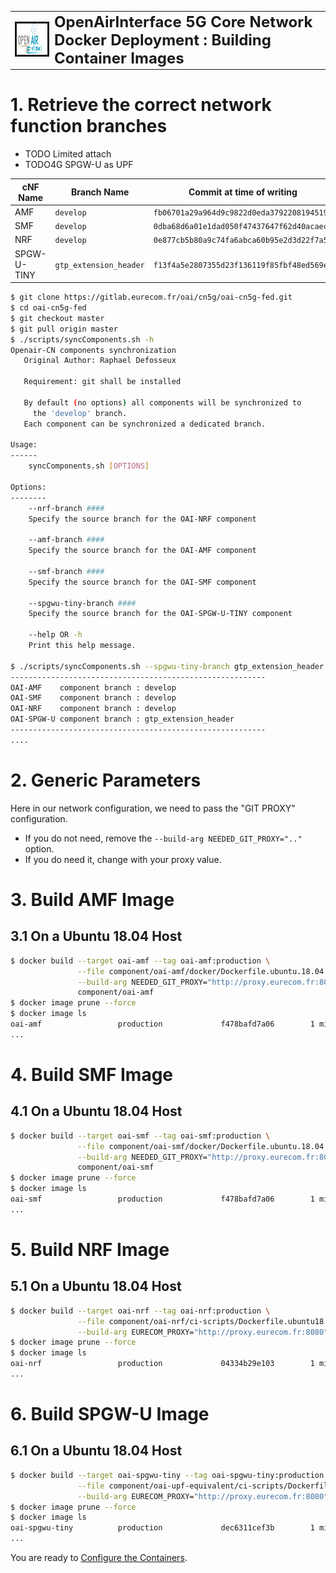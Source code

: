 <table style="border-collapse: collapse; border: none;">
  <tr style="border-collapse: collapse; border: none;">
    <td style="border-collapse: collapse; border: none;">
      <a href="http://www.openairinterface.org/">
         <img src="./images/oai_final_logo.png" alt="" border=3 height=50 width=150>
         </img>
      </a>
    </td>
    <td style="border-collapse: collapse; border: none; vertical-align: center;">
      <b><font size = "5">OpenAirInterface 5G Core Network Docker Deployment : Building Container Images</font></b>
    </td>
  </tr>
</table>

# 1.  Retrieve the correct network function branches #

 * TODO Limited attach
 * TODO4G SPGW-U as UPF


**cNF Name** | **Branch Name**        | **Commit at time of writing**              | Ubuntu18 | CentOS7 | CentOS8
------------ | -----------------------|--------------------------------------------| -------- | ------- | -------
AMF          | `develop`              | `fb06701a29a964d9c9822d0eda3792208194519d` | X        |         |  
SMF          | `develop`              | `0dba68d6a01e1dad050f47437647f62d40acaec6` | X        |         |  
NRF          | `develop`              | `0e877cb5b80a9c74fa6abca60b95e2d3d22f7a52` | X        |         |  
SPGW-U-TINY  | `gtp_extension_header` | `f13f4a5e2807355d23f136119f85fbf48ed569ea` | X        |         |  

```bash
$ git clone https://gitlab.eurecom.fr/oai/cn5g/oai-cn5g-fed.git
$ cd oai-cn5g-fed
$ git checkout master
$ git pull origin master
$ ./scripts/syncComponents.sh -h
Openair-CN components synchronization
   Original Author: Raphael Defosseux

   Requirement: git shall be installed

   By default (no options) all components will be synchronized to
     the 'develop' branch.
   Each component can be synchronized a dedicated branch.

Usage:
------
    syncComponents.sh [OPTIONS]

Options:
--------
    --nrf-branch ####
    Specify the source branch for the OAI-NRF component

    --amf-branch ####
    Specify the source branch for the OAI-AMF component

    --smf-branch ####
    Specify the source branch for the OAI-SMF component

    --spgwu-tiny-branch ####
    Specify the source branch for the OAI-SPGW-U-TINY component

    --help OR -h
    Print this help message.

$ ./scripts/syncComponents.sh --spgwu-tiny-branch gtp_extension_header
---------------------------------------------------------
OAI-AMF    component branch : develop
OAI-SMF    component branch : develop
OAI-NRF    component branch : develop
OAI-SPGW-U component branch : gtp_extension_header
---------------------------------------------------------
....
```

# 2. Generic Parameters #

Here in our network configuration, we need to pass the "GIT PROXY" configuration.

*   If you do not need, remove the `--build-arg NEEDED_GIT_PROXY=".."` option.
*   If you do need it, change with your proxy value.

# 3. Build AMF Image #

## 3.1 On a Ubuntu 18.04 Host ##

```bash
$ docker build --target oai-amf --tag oai-amf:production \
               --file component/oai-amf/docker/Dockerfile.ubuntu.18.04 \
               --build-arg NEEDED_GIT_PROXY="http://proxy.eurecom.fr:8080" \
               component/oai-amf
$ docker image prune --force
$ docker image ls
oai-amf                 production             f478bafd7a06        1 minute ago          258MB
...
```

# 4. Build SMF Image #

## 4.1 On a Ubuntu 18.04 Host ##

```bash
$ docker build --target oai-smf --tag oai-smf:production \
               --file component/oai-smf/docker/Dockerfile.ubuntu.18.04 \
               --build-arg NEEDED_GIT_PROXY="http://proxy.eurecom.fr:8080" \
               component/oai-smf
$ docker image prune --force
$ docker image ls
oai-smf                 production             f478bafd7a06        1 minute ago          274MB
...
```

# 5. Build NRF Image #

## 5.1 On a Ubuntu 18.04 Host ##

```bash
$ docker build --target oai-nrf --tag oai-nrf:production \
               --file component/oai-nrf/ci-scripts/Dockerfile.ubuntu18.04 \
               --build-arg EURECOM_PROXY="http://proxy.eurecom.fr:8080" component/oai-nrf
$ docker image prune --force
$ docker image ls
oai-nrf                 production             04334b29e103        1 minute ago          280MB
...
```


# 6. Build SPGW-U Image #

## 6.1 On a Ubuntu 18.04 Host ##

```bash
$ docker build --target oai-spgwu-tiny --tag oai-spgwu-tiny:production \
               --file component/oai-upf-equivalent/ci-scripts/Dockerfile.ubuntu18.04 \
               --build-arg EURECOM_PROXY="http://proxy.eurecom.fr:8080" component/oai-upf-equivalent
$ docker image prune --force
$ docker image ls
oai-spgwu-tiny          production             dec6311cef3b        1 minute ago          255MB
...
```

You are ready to [Configure the Containers](./CONFIGURE_CONTAINERS.md).
